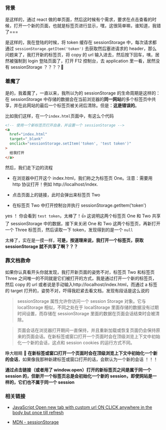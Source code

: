 ### 背景

是这样的，通过 react 做的单页面，然后这时候有个需求，要求在点击查看的时候，打开一个新的页面，也就是标签页进行显示，嘿，这很简单嘛，谁知道，我错了===

是这样的，我在登陆的时候，将 token 缓存在 sessionStorage 中，每次请求都通过 `sessionStorage.getItem('token')` 去获取然后塞进请求的 header，那么问题来了，我打开新的标签页，将 copy 的 url 输入进去，然后按下回车，咦，居然被强制到 login 登陆页面了，打开 F12 控制台，去 application 里一看，居然没有 sessionStorage ？？？？🤔️

### 着魔了

是的，我着魔了，一直以来，我所以为的 sessionStorage 的生命周期是这样的：在 sessionStorage 中存储的数据会在当前浏览器的**同一网站**的多个标签页中共享，并在此网站的最后一个标签页被关闭后清除。但是：**这是错误的**。

比如我们这样，在一个`index.html`页面中，有这么个代码

```html
<!-- 使用一个新标签页打开自身，并设置一个 sessionStorage -->
<a
  href="index.html"
  target="_blank"
  onclick="sessionStorage.setItem('token', 'test token')"
>
  给我打开
</a>
```

然后，我们走下边的流程

- 在浏览器中打开这个 index.html，我们称之为标签页 One。注意：需要用 http 协议打开！例如 http://localhost/index.

- 点击页面上的链接，此时会弹出来标签页 Two

- 在标签页 Two 中打开控制台并执行 sessionStorage.getItem('token')

yes ！ 你会看到 `test token`，太棒了！👍 这说明这两个标签页 One 和 Two 共享了 sessionStorage 中的数据，接下来关闭 One 和 Two 这两个标签页，再新打开一个 Three 标签页，然后读取一下 token，发现得到的是一个 `null`

太棒了，实在是一摸一样，**可是，按道理来说，我打开一个标签页，获取 sessionStorage 就不共享了啊？？？**

### 靠文档救命

如果你认真看开头你就发现，我打开新页面的姿势不对，标签页 Two 和标签页 Three 之间唯一的不同就是它们被打开的方式，我是通过打开一个新的标签页，然后 copy 的 url 或者说是手动输入http://localhost/index.html，而通过 a 标签的 target 打开的，姿势不对，吓得我赶紧去看文档，发现有段话是这么说的

> sessionStorage 属性允许你访问一个 session Storage 对象。它与 localStorage 相似，不同之处在于 localStorage 里面存储的数据没有过期时间设置，而存储在 sessionStorage 里面的数据在页面会话结束时会被清除。

> 页面会话在浏览器打开期间一直保持，并且重新加载或恢复页面仍会保持原来的页面会话。在新标签或窗口打开一个页面时会在顶级浏览上下文中初始化一个新的会话，这点和 session cookies 的运行方式不同。

睁大眼睛 👀 **在新标签或窗口打开一个页面时会在顶级浏览上下文中初始化一个新的会话**，如果像我那种新建标签或窗口打开的话，会默认为一个新的会话 ！！！

**通过点击链接（或者用了 window.open）打开的新标签页之间是属于同一个 session 的，但新开一个标签页总是会初始化一个新的 session，即使网站是一样的，它们也不属于同一个 session**

### 相关链接

- [JavaScript Open new tab with custom url ON CLICK anywhere in the body but once till refresh](https://stackoverflow.com/questions/50074297/javascript-open-new-tab-with-custom-url-on-click-anywhere-in-the-body-but-once-t/50074392#50074392)

- [MDN - sessionStorage](https://developer.mozilla.org/zh-CN/docs/Web/API/Window/sessionStorage)
